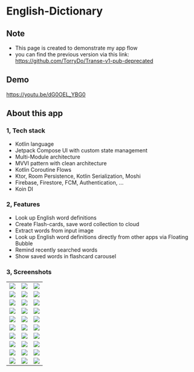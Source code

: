 # English-Dictionary

## Note

- This page is created to demonstrate my app flow
- you can find the previous version via this link: https://github.com/TorryDo/Transe-v1-pub-deprecated

## Demo

https://youtu.be/dG0OEL_YBG0

## About this app

### 1, Tech stack

- Kotlin language
- Jetpack Compose UI with custom state management
- Multi-Module architecture
- MVVI pattern with clean architecture
- Kotlin Coroutine Flows
- Ktor, Room Persistence, Kotlin Serialization, Moshi
- Firebase, Firestore, FCM, Authentication, …
- Koin DI

### 2, Features

- Look up English word definitions
- Create Flash-cards, save word collection to cloud
- Extract words from input image
- Look up English word definitions directly from other apps via Floating Bubble
- Remind recently searched words
- Show saved words in flashcard carousel

### 3, Screenshots

|                                    |                                    |                                    |
| :--------------------------------: | :--------------------------------: | :--------------------------------: |
| ![](screenshots/home_1.jpg)        | ![](screenshots/home_2.jpg)        | ![](screenshots/home_3.jpg)        |
| ![](screenshots/home_4.jpg)        | ![](screenshots/home_5.jpg)        | ![](screenshots/vocab_1.jpg)       |
| ![](screenshots/vocab_2.jpg)       | ![](screenshots/vocab_3.jpg)       | ![](screenshots/library_1.jpg)     |
| ![](screenshots/library_2.jpg)     | ![](screenshots/library_3.jpg)     | ![](screenshots/library_4.jpg)     |
| ![](screenshots/library_5.jpg)     | ![](screenshots/ocr_1.jpg)         | ![](screenshots/ocr_2.jpg)         |
| ![](screenshots/ocr_3.jpg)         | ![](screenshots/ocr_4.jpg)         | ![](screenshots/ocr_5.jpg)         |
| ![](screenshots/bubble_1.jpg)      | ![](screenshots/bubble_2.jpg)      | ![](screenshots/bubble_3.jpg)      |
| ![](screenshots/flashcard_1.jpg)   | ![](screenshots/flashcard_2.jpg)   | ![](screenshots/setting_1.jpg)     |
| ![](screenshots/setting_2.jpg)     | ![](screenshots/setting_3.jpg)     | ![](screenshots/setting_4.jpg)     |
| ![](screenshots/setting_5.jpg)     | ![](screenshots/setting_6.jpg)     | ![](screenshots/setting_7.jpg)     |

